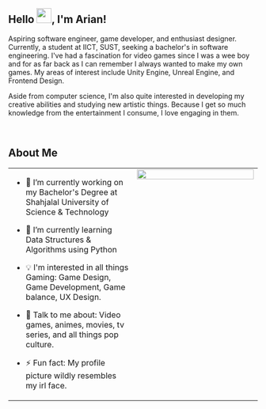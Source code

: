 ## Hello <img src="https://github.com/ScorpZer0/ScorpZer0/raw/main/flares/fzpepehello.gif" height="30px" width="30px"/>, I'm Arian!  
  

Aspiring software engineer, game developer, and enthusiast designer. Currently, a student at IICT, SUST, seeking a bachelor's in software engineering. I've had a fascination for video games since I was a wee boy and for as far back as I can remember I always wanted to make my own games. My areas of interest include Unity Engine, Unreal Engine, and Frontend Design.

Aside from computer science, I'm also quite interested in developing my creative abilities and studying new artistic things. Because I get so much knowledge from the entertainment I consume, I love engaging in them.  
  

<br/>  

## About Me  
<table><tr><td valign="top" width="50%">

- 🔭 I’m currently working on my Bachelor's Degree at Shahjalal University of Science & Technology  
  

- 🌱 I’m currently learning Data Structures & Algorithms using Python  
  

- 💡 I'm interested in all things Gaming: Game Design, Game Development, Game balance, UX Design.  
  

- 💬 Talk to me about:  Video games, animes, movies, tv series, and all things pop culture.  
  

- ⚡ Fun fact: My profile picture wildly resembles my irl face.  


</td><td valign="top" width="50%">

<div align="center">
<img src="https://github.com/ScorpZer0/ScorpZer0/blob/main/flares/chill.gif?raw=true" align="center" style="width: 100%" />
</div>  


</td></tr></table>  

<br/> 
